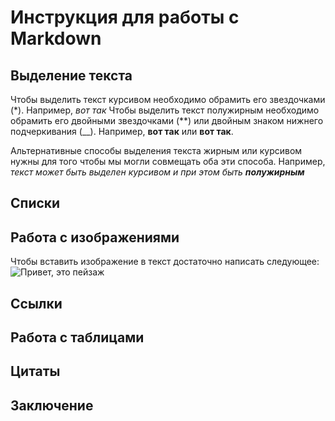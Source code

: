 # Инструкция для работы с Markdown

## Выделение текста

Чтобы выделить текст курсивом необходимо обрамить его звездочками (*). Например, *вот так*
Чтобы выделить текст полужирным необходимо обрамить его двойными звездочками (**) или двойным знаком нижнего подчеркивания (__). Например, **вот так** или __вот так__.

Альтернативные способы выделения текста жирным или курсивом нужны для того чтобы мы могли совмещать оба эти способа. Например, _текст может быть выделен курсивом и при этом быть **полужирным**_



## Списки

## Работа с изображениями

Чтобы вставить изображение в текст достаточно написать следующее: 
![Привет, это пейзаж](image.jpeg)

## Ссылки

## Работа с таблицами

## Цитаты

## Заключение